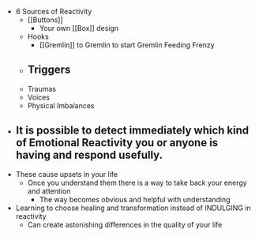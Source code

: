 - 6 Sources of Reactivity
	- [[Buttons]]
		- Your own [[Box]] design
	- Hooks
		- [[Gremlin]] to Gremlin to start Gremlin Feeding Frenzy
	- Triggers
		-
	- Traumas
	- Voices
	- Physical Imbalances
- It is possible to detect immediately which kind of Emotional Reactivity you or anyone is having and respond usefully.
	-
- These cause upsets in your life
	- Once you understand them there is a way to take back your energy and attention
		- The way becomes obvious and helpful with understanding
- Learning to choose healing and transformation instead of INDULGING in reactivity
	- Can create astonishing differences in the quality of your life